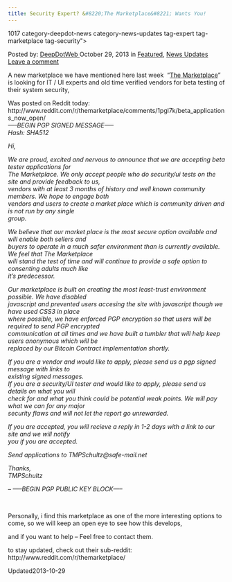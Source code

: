 ```yaml
---
title: Security Expert? &#8220;The Marketplace&#8221; Wants You!
---
```

1017 category-deepdot-news category-news-updates tag-expert tag-marketplace tag-security">

<span>Posted by: <a href="https://www.deepdotweb.com/author/admin/" title="">DeepDotWeb </a></span>
<span>October 29, 2013</span>
<span>in <a href="https://www.deepdotweb.com/category/deepdot-news/" rel="category tag">Featured</a>, <a href="https://www.deepdotweb.com/category/news-updates/" rel="category tag">News Updates</a></span>
<span><a href="https://www.deepdotweb.com/2013/10/29/security-expert-the-marketplace-wants-you/#respond">Leave a comment</a></span>


<p>A new marketplace we have mentioned here last week  &#8220;<a href="http://www.deepdotweb.com/2013/10/20/oh-joy-yet-another-marketplace-in-progress-the-marketplace/">The Marketplace</a>&#8221; is looking for IT / UI experts and old time verified vendors for beta testing of their system security,</p>
<p>Was posted on Reddit today:  http://www.reddit.com/r/themarketplace/comments/1pgl7k/beta_applications_now_open/<br/>
<em>&#8212;&#8211;BEGIN PGP SIGNED MESSAGE&#8212;&#8211;</em><br/>
<em> Hash: SHA512</em></p>
<p><em>Hi,</em></p>
<p><em>We are proud, excited and nervous to announce that we are accepting beta tester applications for</em><br/>
<em> The Marketplace. We only accept people who do security/ui tests on the site and provide feedback to us,</em><br/>
<em> vendors with at least 3 months of history and well known community members. We hope to engage both</em><br/>
<em> vendors and users to create a market place which is community driven and is not run by any single</em><br/>
<em> group.</em></p>
<p><em>We believe that our market place is the most secure option available and will enable both sellers and</em><br/>
<em> buyers to operate in a much safer environment than is currently available. We feel that The Marketplace</em><br/>
<em> will stand the test of time and will continue to provide a safe option to consenting adults much like</em><br/>
<em> it&#8217;s predecessor.</em></p>
<p><em>Our marketplace is built on creating the most least-trust environment possible. We have disabled</em><br/>
<em> javascript and prevented users accesing the site with javascript though we have used CSS3 in place</em><br/>
<em> where possible, we have enforced PGP encryption so that users will be required to send PGP encrypted</em><br/>
<em> communication at all times and we have built a tumbler that will help keep users anonymous which will be</em><br/>
<em> replaced by our Bitcoin Contract implementation shortly.</em></p>
<p><em>If you are a vendor and would like to apply, please send us a pgp signed message with links to</em><br/>
<em> existing signed messages.</em><br/>
<em> If you are a security/UI tester and would like to apply, please send us details on what you will</em><br/>
<em> check for and what you think could be potential weak points. We will pay what we can for any major</em><br/>
<em> security flaws and will not let the report go unrewarded.</em></p>
<p><em>If you are accepted, you will recieve a reply in 1-2 days with a link to our site and we will notify</em><br/>
<em> you if you are accepted.</em></p>
<p><em>Send applications to TMPSchultz@safe-mail.net</em></p>
<p><em>Thanks,</em><br/>
<em> TMPSchultz</em></p>
<p><em>&#8211; &#8212;&#8211;BEGIN PGP PUBLIC KEY BLOCK&#8212;&#8211;</em></p>
<p>&nbsp;</p>
<p>Personally, i find this marketplace as one of the more interesting options to come, so we will keep an open eye to see how this develops,</p>
<p>and if you want to help &#8211; Feel free to contact them.</p>
<p>to stay updated, check out their sub-reddit: http://www.reddit.com/r/themarketplace/</p>
</div>
<span style="display:none"><a href="https://www.deepdotweb.com/tag/expert/" rel="tag">expert</a> <a href="https://www.deepdotweb.com/tag/marketplace/" rel="tag">marketplace</a> <a href="https://www.deepdotweb.com/tag/security/" rel="tag">security</a></span> 
Updated2013-10-29